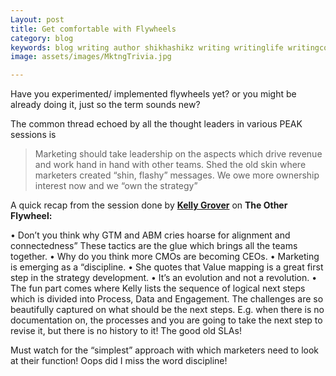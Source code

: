 ```yaml
---
Layout: post
title: Get comfortable with Flywheels
category: blog
keywords: blog writing author shikhashikz writing writinglife writingcommunity dailyblogpost dailyblogpostchallenge marketing abm flywheel
image: assets/images/MktngTrivia.jpg

---
```

Have you experimented/ implemented flywheels yet? or you might be already doing it, just so the term sounds new?

The common thread echoed by all the thought leaders in various PEAK sessions is

>Marketing should take leadership on the aspects which drive revenue and work hand in hand with other teams. Shed the old skin where marketers created “shin, flashy” messages. We owe more ownership interest now and we “own the strategy”
>
A quick recap from the session done by **[Kelly Grover](https://www.linkedin.com/in/kelly-owen-grover-m-b-a-91657115/)** on **The Other Flywheel:**

•	Don’t you think why GTM and ABM cries hoarse for alignment and connectedness” These tactics are the glue which brings all the teams together.
•	Why do you think more CMOs are becoming CEOs.
•	Marketing is emerging as a “discipline.
•	She quotes that Value mapping is a great first step in the strategy development.
•	It’s an evolution and not a revolution.
•	The fun part comes where Kelly lists the sequence of logical next steps which is divided into Process, Data and Engagement. The challenges are so beautifully captured on what should be the next steps. E.g. when there is no documentation on, the processes and you are going to take the next step to revise it, but there is no history to it! The good old SLAs!

Must watch for the “simplest” approach with which marketers need to look at their function! Oops did I miss the word discipline! 

